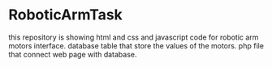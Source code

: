 # RoboticArmTask 
this repository is showing html and css and javascript code for robotic arm motors interface. 
database table that store the values of the motors.
php file that connect web page with database.
